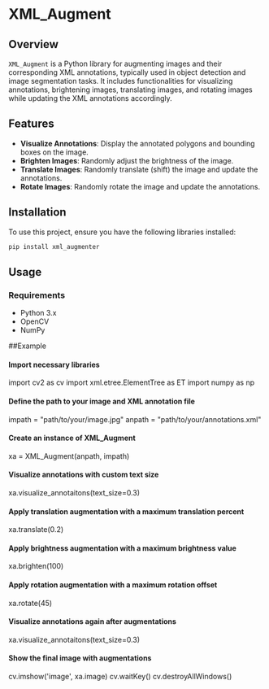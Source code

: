 # XML_Augment

## Overview

`XML_Augment` is a Python library for augmenting images and their corresponding XML annotations, typically used in object detection and image segmentation tasks. It includes functionalities for visualizing annotations, brightening images, translating images, and rotating images while updating the XML annotations accordingly.

## Features

- **Visualize Annotations**: Display the annotated polygons and bounding boxes on the image.
- **Brighten Images**: Randomly adjust the brightness of the image.
- **Translate Images**: Randomly translate (shift) the image and update the annotations.
- **Rotate Images**: Randomly rotate the image and update the annotations.

## Installation

To use this project, ensure you have the following libraries installed:

```bash
pip install xml_augmenter
```
## Usage

### Requirements

- Python 3.x
- OpenCV
- NumPy

##Example

#### Import necessary libraries
import cv2 as cv
import xml.etree.ElementTree as ET
import numpy as np

#### Define the path to your image and XML annotation file
impath = "path/to/your/image.jpg"
anpath = "path/to/your/annotations.xml"

#### Create an instance of XML_Augment
xa = XML_Augment(anpath, impath)

#### Visualize annotations with custom text size
xa.visualize_annotaitons(text_size=0.3)

#### Apply translation augmentation with a maximum translation percent
xa.translate(0.2)

#### Apply brightness augmentation with a maximum brightness value
xa.brighten(100)

#### Apply rotation augmentation with a maximum rotation offset
xa.rotate(45)

#### Visualize annotations again after augmentations
xa.visualize_annotaitons(text_size=0.3)

#### Show the final image with augmentations
cv.imshow('image', xa.image)
cv.waitKey()
cv.destroyAllWindows()

